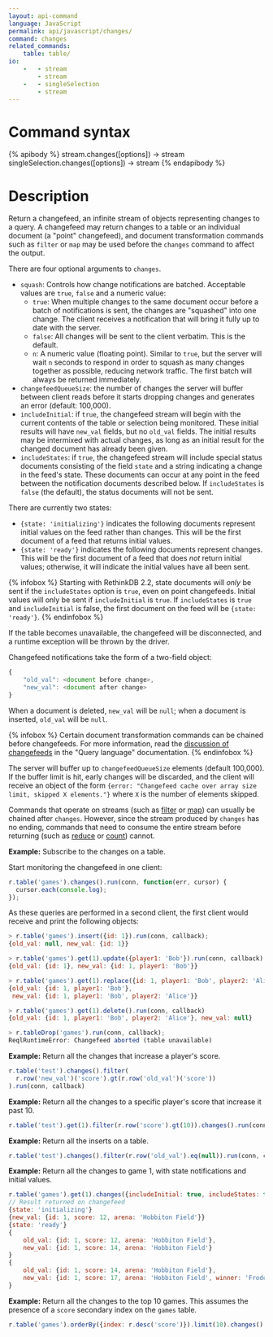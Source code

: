 ```yaml
---
layout: api-command
language: JavaScript
permalink: api/javascript/changes/
command: changes
related_commands:
    table: table/
io:
    -   - stream
        - stream
    -   - singleSelection
        - stream
---
```


# Command syntax #

{% apibody %}
stream.changes([options]) &rarr; stream
singleSelection.changes([options]) &rarr; stream
{% endapibody %}

# Description #

Return a changefeed, an infinite stream of objects representing changes to a query. A changefeed may return changes to a table or an individual document (a "point" changefeed), and document transformation commands such as `filter` or `map` may be used before the `changes` command to affect the output.

There are four optional arguments to `changes`.

* `squash`: Controls how change notifications are batched. Acceptable values are `true`, `false` and a numeric value:
    * `true`: When multiple changes to the same document occur before a batch of notifications is sent, the changes are "squashed" into one change. The client receives a notification that will bring it fully up to date with the server.
    * `false`: All changes will be sent to the client verbatim. This is the default.
    * `n`: A numeric value (floating point). Similar to `true`, but the server will wait `n` seconds to respond in order to squash as many changes together as possible, reducing network traffic. The first batch will always be returned immediately.
* `changefeedQueueSize`: the number of changes the server will buffer between client reads before it starts dropping changes and generates an error (default: 100,000).
* `includeInitial`: if `true`, the changefeed stream will begin with the current contents of the table or selection being monitored. These initial results will have `new_val` fields, but no `old_val` fields. The initial results may be intermixed with actual changes, as long as an initial result for the changed document has already been given.
* `includeStates`: if `true`, the changefeed stream will include special status documents consisting of the field `state` and a string indicating a change in the feed's state. These documents can occur at any point in the feed between the notification documents described below. If `includeStates` is `false` (the default), the status documents will not be sent.

There are currently two states:

* `{state: 'initializing'}` indicates the following documents represent initial values on the feed rather than changes. This will be the first document of a feed that returns initial values.
* `{state: 'ready'}` indicates the following documents represent changes. This will be the first document of a feed that does *not* return initial values; otherwise, it will indicate the initial values have all been sent.

{% infobox %}
Starting with RethinkDB 2.2, state documents will *only* be sent if the `includeStates` option is `true`, even on point changefeeds. Initial values will only be sent if `includeInitial` is `true`. If `includeStates` is `true` and `includeInitial` is false, the first document on the feed will be `{state: 'ready'}`.
{% endinfobox %}

If the table becomes unavailable, the changefeed will be disconnected, and a runtime exception will be thrown by the driver.

Changefeed notifications take the form of a two-field object:

```js
{
    "old_val": <document before change>,
    "new_val": <document after change>
}
```

When a document is deleted, `new_val` will be `null`; when a document is inserted, `old_val` will be `null`.

{% infobox %}
Certain document transformation commands can be chained before changefeeds. For more information, read the [discussion of changefeeds](/docs/changefeeds/javascript/) in the "Query language" documentation.
{% endinfobox %}

The server will buffer up to `changefeedQueueSize` elements (default 100,000). If the buffer limit is hit, early changes will be discarded, and the client will receive an object of the form `{error: "Changefeed cache over array size limit, skipped X elements."}` where `X` is the number of elements skipped.

Commands that operate on streams (such as [filter](/api/javascript/filter/) or [map](/api/javascript/map/)) can usually be chained after `changes`.  However, since the stream produced by `changes` has no ending, commands that need to consume the entire stream before returning (such as [reduce](/api/javascript/reduce/) or [count](/api/javascript/count/)) cannot.

__Example:__ Subscribe to the changes on a table.

Start monitoring the changefeed in one client:

```js
r.table('games').changes().run(conn, function(err, cursor) {
  cursor.each(console.log);
});
```

As these queries are performed in a second client, the first
client would receive and print the following objects:

```js
> r.table('games').insert({id: 1}).run(conn, callback);
{old_val: null, new_val: {id: 1}}

> r.table('games').get(1).update({player1: 'Bob'}).run(conn, callback);
{old_val: {id: 1}, new_val: {id: 1, player1: 'Bob'}}

> r.table('games').get(1).replace({id: 1, player1: 'Bob', player2: 'Alice'}).run(conn, callback);
{old_val: {id: 1, player1: 'Bob'},
 new_val: {id: 1, player1: 'Bob', player2: 'Alice'}}

> r.table('games').get(1).delete().run(conn, callback)
{old_val: {id: 1, player1: 'Bob', player2: 'Alice'}, new_val: null}

> r.tableDrop('games').run(conn, callback);
ReqlRuntimeError: Changefeed aborted (table unavailable)
```

__Example:__ Return all the changes that increase a player's score.

```js
r.table('test').changes().filter(
  r.row('new_val')('score').gt(r.row('old_val')('score'))
).run(conn, callback)
```

__Example:__ Return all the changes to a specific player's score that increase it past 10.

```js
r.table('test').get(1).filter(r.row('score').gt(10)).changes().run(conn, callback)
```

__Example:__ Return all the inserts on a table.

```js
r.table('test').changes().filter(r.row('old_val').eq(null)).run(conn, callback)
```

__Example:__ Return all the changes to game 1, with state notifications and initial values.

```js
r.table('games').get(1).changes({includeInitial: true, includeStates: true}).run(conn, callback);
// Result returned on changefeed
{state: 'initializing'}
{new_val: {id: 1, score: 12, arena: 'Hobbiton Field'}}
{state: 'ready'}
{
	old_val: {id: 1, score: 12, arena: 'Hobbiton Field'},
	new_val: {id: 1, score: 14, arena: 'Hobbiton Field'}
}
{
	old_val: {id: 1, score: 14, arena: 'Hobbiton Field'},
	new_val: {id: 1, score: 17, arena: 'Hobbiton Field', winner: 'Frodo'}
}
```

__Example:__ Return all the changes to the top 10 games. This assumes the presence of a `score` secondary index on the `games` table.

```js
r.table('games').orderBy({index: r.desc('score')}).limit(10).changes().run(conn, callback);
```
